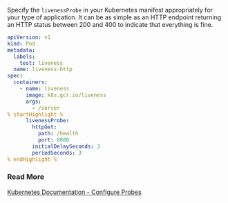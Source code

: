 Specify the `livenessProbe` in your Kubernetes manifest appropriately for your type of application.
It can be as simple as an HTTP endpoint returning an HTTP status between 200 and 400 to indicate that everything is fine.

```yaml
apiVersion: v1
kind: Pod
metadata:
  labels:
    test: liveness
  name: liveness-http
spec:
  containers:
    - name: liveness
      image: k8s.gcr.io/liveness
      args:
        - /server
% startHighlight %
      livenessProbe:
        httpGet:
          path: /health
          port: 8080
        initialDelaySeconds: 3
        periodSeconds: 3
% endHighlight %
```

### Read More

[Kubernetes Documentation - Configure Probes](https://kubernetes.io/docs/tasks/configure-pod-container/configure-liveness-readiness-startup-probes/)
